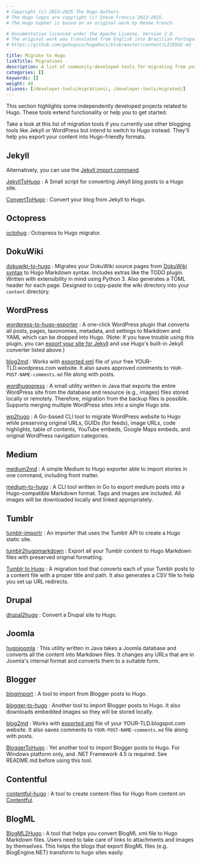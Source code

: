 ```yaml
---
# Copyright (c) 2013–2025 The Hugo Authors.
# The Hugo logos are copyright (c) Steve Francia 2013–2025.
# The Hugo Gopher is based on an original work by Renée French.

# Documentation licensed under the Apache License, Version 2.0.
# The original work was translated from English into Brazilian Portuguese.
# https://github.com/gohugoio/hugoDocs/blob/master/content/LICENSE.md

title: Migrate to Hugo
linkTitle: Migrations
description: A list of community-developed tools for migrating from your existing static site generator or content management system to Hugo.
categories: []
keywords: []
weight: 40
aliases: [/developer-tools/migrations/, /developer-tools/migrated/]
---
```


This section highlights some independently developed projects related to Hugo. These tools extend functionality or help you to get started.

Take a look at this list of migration tools if you currently use other blogging tools like Jekyll or WordPress but intend to switch to Hugo instead. They'll help you export your content into Hugo-friendly formats.

## Jekyll

Alternatively, you can use the [Jekyll import command](/commands/hugo_import_jekyll/).

[JekyllToHugo](https://github.com/fredrikloch/JekyllToHugo)
: A Small script for converting Jekyll blog posts to a Hugo site.

[ConvertToHugo](https://github.com/coderzh/ConvertToHugo)
: Convert your blog from Jekyll to Hugo.

## Octopress

[octohug](https://github.com/codebrane/octohug)
: Octopress to Hugo migrator.

## DokuWiki

[dokuwiki-to-hugo](https://github.com/wgroeneveld/dokuwiki-to-hugo)
: Migrates your DokuWiki source pages from [DokuWiki syntax](https://www.dokuwiki.org/wiki:syntax) to Hugo Markdown syntax. Includes extras like the TODO plugin. Written with extensibility in mind using Python 3. Also generates a TOML header for each page. Designed to copy-paste the wiki directory into your `content` directory.

## WordPress

[wordpress-to-hugo-exporter](https://github.com/SchumacherFM/wordpress-to-hugo-exporter)
: A one-click WordPress plugin that converts all posts, pages, taxonomies, metadata, and settings to Markdown and YAML which can be dropped into Hugo. (Note: If you have trouble using this plugin, you can [export your site for Jekyll](https://wordpress.org/plugins/jekyll-exporter/) and use Hugo's built-in Jekyll converter listed above.)

[blog2md](https://github.com/palaniraja/blog2md)
: Works with [exported xml](https://en.support.wordpress.com/export/) file of your free YOUR-TLD.wordpress.com website. It also saves approved comments to `YOUR-POST-NAME-comments.md` file along with posts.

[wordhugopress](https://github.com/nantipov/wordhugopress)
: A small utility written in Java that exports the entire WordPress site from the database and resource (e.g., images) files stored locally or remotely. Therefore, migration from the backup files is possible. Supports merging multiple WordPress sites into a single Hugo site.

[wp2hugo](https://github.com/ashishb/wp2hugo)
: A Go-based CLI tool to migrate WordPress website to Hugo while preserving original URLs, GUIDs (for feeds), image URLs, code highlights, table of contents, YouTube embeds, Google Maps embeds, and original WordPress navigation categories.

## Medium

[medium2md](https://github.com/gautamdhameja/medium-2-md)
: A simple Medium to Hugo exporter able to import stories in one command, including front matter.

[medium-to-hugo](https://github.com/bgadrian/medium-to-hugo)
: A CLI tool written in Go to export medium posts into a Hugo-compatible Markdown format. Tags and images are included. All images will be downloaded locally and linked appropriately.

## Tumblr

[tumblr-importr](https://github.com/carlmjohnson/tumblr-importr)
: An importer that uses the Tumblr API to create a Hugo static site.

[tumblr2hugomarkdown](https://github.com/Wysie/tumblr2hugomarkdown)
: Export all your Tumblr content to Hugo Markdown files with preserved original formatting.

[Tumblr to Hugo](https://github.com/jipiboily/tumblr-to-hugo)
: A migration tool that converts each of your Tumblr posts to a content file with a proper title and path. It also generates a CSV file to help you set up URL redirects.

## Drupal

[drupal2hugo](https://github.com/danapsimer/drupal2hugo)
: Convert a Drupal site to Hugo.

## Joomla

[hugojoomla](https://github.com/davetcc/hugojoomla)
: This utility written in Java takes a Joomla database and converts all the content into Markdown files. It changes any URLs that are in Joomla's internal format and converts them to a suitable form.

## Blogger

[blogimport](https://github.com/natefinch/blogimport)
: A tool to import from Blogger posts to Hugo.

[blogger-to-hugo](https://pypi.org/project/blogger-to-hugo/)
: Another tool to import Blogger posts to Hugo. It also downloads embedded images so they will be stored locally.

[blog2md](https://github.com/palaniraja/blog2md)
: Works with [exported xml](https://support.google.com/blogger/answer/41387?hl=en) file of your YOUR-TLD.blogspot.com website. It also saves comments to `YOUR-POST-NAME-comments.md` file along with posts.

[BloggerToHugo](https://github.com/huanlin/blogger-to-hugo)
: Yet another tool to import Blogger posts to Hugo. For Windows platform only, and .NET Framework 4.5 is required. See README.md before using this tool.

## Contentful

[contentful-hugo](https://github.com/ModiiMedia/contentful-hugo)
: A tool to create content-files for Hugo from content on [Contentful](https://www.contentful.com/).

## BlogML

[BlogML2Hugo](https://github.com/jijiechen/BlogML2Hugo)
: A tool that helps you convert BlogML xml file to Hugo Markdown files. Users need to take care of links to attachments and images by themselves. This helps the blogs that export BlogML files (e.g. BlogEngine.NET) transform to hugo sites easily.
